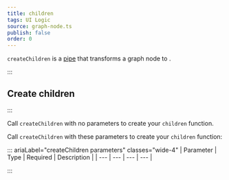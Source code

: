 ```yaml
---
title: children
tags: UI Logic
source: graph-node.ts
publish: false
order: 0
---
```


`createChildren` is a [pipe](/docs/logic/pipes-overview) that transforms a graph node to <!--TODO-->.


:::
## Create children
:::

Call `createChildren` with no parameters to create your `children` function.

Call `createChildren` with these parameters to create your `children` function:

::: ariaLabel="createChildren parameters" classes="wide-4"
| Parameter | Type | Required | Description |
| --- | --- | --- | --- |

:::

